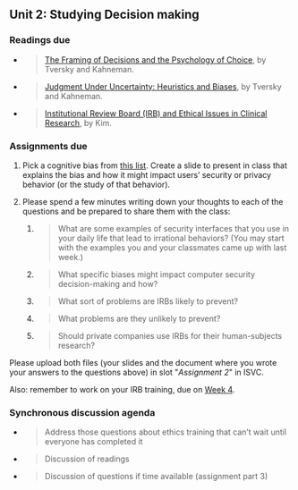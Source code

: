 ## Unit 2: Studying Decision making

### Readings due

  - > [The Framing of Decisions and the Psychology of Choice](https://www.jstor.org/stable/1685855?seq=1#page_scan_tab_contents), by Tversky and Kahneman.

  - > [Judgment Under Uncertainty: Heuristics and Biases](https://www.jstor.org/stable/1738360), by Tversky and Kahneman.

  - > [Institutional Review Board (IRB) and Ethical Issues in Clinical Research](https://www.ncbi.nlm.nih.gov/pmc/articles/PMC3272525/), by Kim.



### Assignments due

1.  Pick a cognitive bias from [this list](https://en.wikipedia.org/wiki/List_of_cognitive_biases). Create a slide to present in class that explains the bias and how it might impact users’ security or privacy behavior (or the study of that behavior).

1.  Please spend a few minutes writing down your thoughts to each of the questions and be prepared to share them with the class:

	1.  > What are some examples of security interfaces that you use in your daily life that lead to irrational behaviors? (You may start with the examples you and your classmates came up with last week.)

	1.  > What specific biases might impact computer security decision-making and how?

	1.  > What sort of problems are IRBs likely to prevent?

	1.  > What problems are they unlikely to prevent?

	1.  > Should private companies use IRBs for their human-subjects research?

Please upload both files (your slides and the document where you wrote your answers to the questions above) in slot "*Assignment 2*" in ISVC.

Also: remember to work on your IRB training, due on [Week 4](./schedule/unit-04.md).

### Synchronous discussion agenda

  - > Address those questions about ethics training that can’t wait until everyone has completed it

  - > Discussion of readings

  - > Discussion of questions if time available (assignment part 3)
